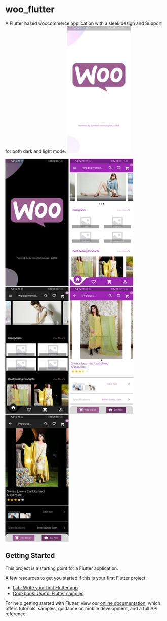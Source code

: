 # woo_flutter

A Flutter based woocommerce application with a sleek design and Support for both dark and light mode.
<img src="https://github.com/huzaifa18/woo_flutter/blob/master/assets/images/splash_light.jpg" data-canonical-src="https://github.com/huzaifa18/woo_flutter/blob/master/assets/images/splash_light.jpg" width="200" height="400" />

<img src="https://github.com/huzaifa18/woo_flutter/blob/master/assets/images/splash_dark.jpg" data-canonical-src="https://github.com/huzaifa18/woo_flutter/blob/master/assets/images/splash_light.jpg" width="200" height="400" />

<img src="https://github.com/huzaifa18/woo_flutter/blob/master/assets/images/home_light.jpg" data-canonical-src="https://github.com/huzaifa18/woo_flutter/blob/master/assets/images/splash_light.jpg" width="200" height="400" />

<img src="https://github.com/huzaifa18/woo_flutter/blob/master/assets/images/home_dark.jpg" data-canonical-src="https://github.com/huzaifa18/woo_flutter/blob/master/assets/images/splash_light.jpg" width="200" height="400" />

<img src="https://github.com/huzaifa18/woo_flutter/blob/master/assets/images/details_light.jpg" data-canonical-src="https://github.com/huzaifa18/woo_flutter/blob/master/assets/images/splash_light.jpg" width="200" height="400" />

<img src="https://github.com/huzaifa18/woo_flutter/blob/master/assets/images/details_dark.jpg" data-canonical-src="https://github.com/huzaifa18/woo_flutter/blob/master/assets/images/splash_light.jpg" width="200" height="400" />

## Getting Started

This project is a starting point for a Flutter application.

A few resources to get you started if this is your first Flutter project:

- [Lab: Write your first Flutter app](https://flutter.dev/docs/get-started/codelab)
- [Cookbook: Useful Flutter samples](https://flutter.dev/docs/cookbook)

For help getting started with Flutter, view our
[online documentation](https://flutter.dev/docs), which offers tutorials,
samples, guidance on mobile development, and a full API reference.
